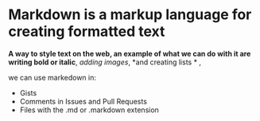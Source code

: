 # Markdown is a  markup language for creating formatted text 
**A way to style text on the web, an example of what we can do with it are writing bold or italic**, *adding images*, *and creating lists * ,

we can use  markedown in:

* Gists
* Comments in Issues and Pull Requests
* Files with the .md or .markdown extension
 

